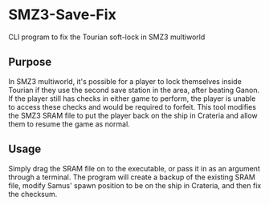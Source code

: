 # SMZ3-Save-Fix
CLI program to fix the Tourian soft-lock in SMZ3 multiworld

## Purpose
In SMZ3 multiworld, it's possible for a player to lock themselves inside Tourian if they use the second save station in the area, after beating Ganon.
If the player still has checks in either game to perform, the player is unable to access these checks and would be required to forfeit.
This tool modifies the SMZ3 SRAM file to put the player back on the ship in Crateria and allow them to resume the game as normal.

## Usage
Simply drag the SRAM file on to the executable, or pass it in as an argument through a terminal.
The program will create a backup of the existing SRAM file, modify Samus' spawn position to be on the ship in Crateria, and then fix the checksum.
